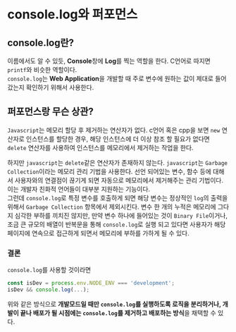 # console.log와 퍼포먼스
## console.log란?
이름에서도 알 수 있듯, **Console**창에 **Log**를 찍는 역할을 한다. C언어로 따지면 ```printf```와 비슷한 역할이다.  
```console.log```는 **Web Application**을 개발할 때 주로 변수에 원하는 값이 제대로 들어갔는지 확인하기 위해서 사용한다.
## 퍼포먼스랑 무슨 상관?
```Javascript```는 메모리 할당 후 제거하는 연산자가 없다. c언어 혹은 cpp을 보면 ```new``` 연산자로 인스턴스를 할당한 경우, 해당 인스턴스에 더 이상 참조 할 필요가 없다면 ```delete``` 연산자를 사용하여 인스턴스를 메모리에서 제거하는 작업을 한다.

하지만 ```javascript```는 ```delete```같은 연산자가 존재하지 않는다. ```javascript```는 ```Garbage Collection```이라는 메모리 관리 기법을 사용한다. 선언 되어있는 변수, 함수 등에 대해서 사용자와의 연결점이 끊기게 되면 자동으로 메모리에서 제거해주는 관리 기법이다. 이는 개발자 친화적 언어들이 대부분 지원하는 기능이다.  
그런데 ```console.log```로 특정 변수를 호출하게 되면 해당 변수는 정상적인 ```log```의 출력을 위해서 ```Garbage Collection``` 항목에서 제외시킨다. 변수 한 개의 누적은 메모리에 그다지 심각한 부하를 끼치진 않지만, 만약 변수 하나에 들어있는 것이 ```Binary File```이거나, 조금 큰 규모의 배열이 반복문을 통해 ```console.log```로 실행 되고 있다면 사용자가 해당 페이지에 연속으로 접근하게 되면서 메모리에 부하를 가하게 될 수 있다.
### 결론
```console.log```를 사용할 것이라면
```javascript
const isDev = process.env.NODE_ENV === 'development';
isDev && console.log(...);
```
위와 같은 방식으로 **개발모드일 때만 ```console.log```를 실행하도록 로직을 분리하거나, 개발이 끝나 배포가 될 시점에는 ```console.log```를 제거하고 배포하는 방식**을 채택할 수 있다.